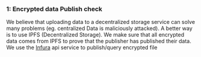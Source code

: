 ### 1: Encrypted data Publish check
We believe that uploading data to a decentralized storage service can solve many problems (eg. centralized Data is maliciously attacked). A better way is to use IPFS (Decentralized Storage). We make sure that all encrypted data comes from IPFS to prove that the publisher has published their data. We use the [Infura](https://infura.io/docs/ipfs) api service to publish/query encrypted file
